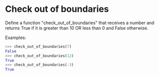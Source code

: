 # Check out of boundaries

Define a function "check_out_of_boundaries" that receives a number and returns
True if it is greater than 10 OR less than 0 and False otherwise.

Examples:

```python
>>> check_out_of_boundaries(7)
False
>>> check_out_of_boundaries(12)
True
>>> check_out_of_boundaries(-3)
True
```